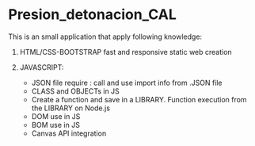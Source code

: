 # Presion_detonacion_CAL

This is an small application that apply following knowledge:

1)  HTML/CSS-BOOTSTRAP fast and responsive static web creation

2) JAVASCRIPT: 
     - JSON file require : call and use import info from .JSON file 
     - CLASS and OBJECTs in JS
     - Create a function and save in a LIBRARY. Function execution from the LIBRARY on Node.js
     - DOM use in JS
     - BOM use in JS
     - Canvas API integration
     




